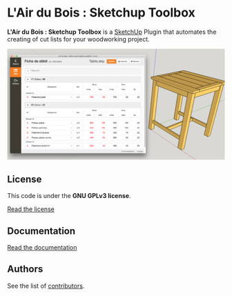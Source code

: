 L'Air du Bois : Sketchup Toolbox
================================

**L'Air du Bois : Sketchup Toolbox** is a [SketchUp](http://www.sketchup.com) Plugin that automates the creating of cut lists for your woodworking project.

![L'Air du Bois Sketchup Toolbox](docs/img/capture.jpg)

License
-------

This code is under the **GNU GPLv3 license**.

[Read the license](LICENSE)

Documentation
-------------

[Read the documentation](docs/00-index.md)

Authors
-------

See the list of [contributors](http://github.com/lairdubois/lairdubois/contributors).